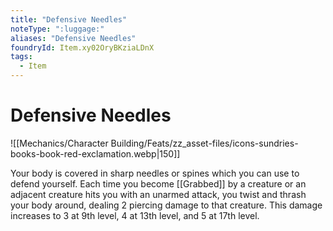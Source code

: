 ```yaml
---
title: "Defensive Needles"
noteType: ":luggage:"
aliases: "Defensive Needles"
foundryId: Item.xy02OryBKziaLDnX
tags:
  - Item
---
```


# Defensive Needles
![[Mechanics/Character Building/Feats/zz_asset-files/icons-sundries-books-book-red-exclamation.webp|150]]

Your body is covered in sharp needles or spines which you can use to defend yourself. Each time you become [[Grabbed]] by a creature or an adjacent creature hits you with an unarmed attack, you twist and thrash your body around, dealing 2 piercing damage to that creature. This damage increases to 3 at 9th level, 4 at 13th level, and 5 at 17th level.
